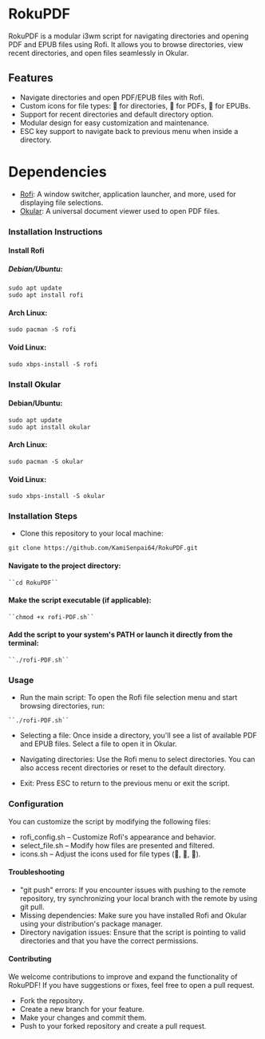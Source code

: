 # RokuPDF

RokuPDF is a modular i3wm script for navigating directories and opening PDF and EPUB files using Rofi. It allows you to browse directories, view recent directories, and open files seamlessly in Okular.

## Features
- Navigate directories and open PDF/EPUB files with Rofi.
- Custom icons for file types: 📂 for directories, 📄 for PDFs, 📖 for EPUBs.
- Support for recent directories and default directory option.
- Modular design for easy customization and maintenance.
- ESC key support to navigate back to previous menu when inside a directory.

# Dependencies

- [Rofi](https://github.com/davatorium/rofi): A window switcher, application launcher, and more, used for displaying file selections.
- [Okular](https://github.com/KDE/okular): A universal document viewer used to open PDF files.

### Installation Instructions

#### Install Rofi
##### Debian/Ubuntu:

    sudo apt update
    sudo apt install rofi

#### Arch Linux:

    sudo pacman -S rofi

#### Void Linux:

    sudo xbps-install -S rofi

### Install Okular

#### Debian/Ubuntu:

    sudo apt update
    sudo apt install okular

#### Arch Linux:

    sudo pacman -S okular

#### Void Linux:

    sudo xbps-install -S okular

### Installation Steps

   - Clone this repository to your local machine:

    git clone https://github.com/KamiSenpai64/RokuPDF.git

#### Navigate to the project directory:

    ``cd RokuPDF``

#### Make the script executable (if applicable):

    ``chmod +x rofi-PDF.sh``

#### Add the script to your system's PATH or launch it directly from the terminal:

    ``./rofi-PDF.sh``

### Usage

   - Run the main script: To open the Rofi file selection menu and start browsing directories, run:

    ``./rofi-PDF.sh``

   - Selecting a file: Once inside a directory, you'll see a list of available PDF and EPUB files. Select a file to open it in Okular.

   - Navigating directories: Use the Rofi menu to select directories. You can also access recent directories or reset to the default directory.

   - Exit: Press ESC to return to the previous menu or exit the script.

### Configuration

You can customize the script by modifying the following files:

   - rofi_config.sh – Customize Rofi's appearance and behavior.
   - select_file.sh – Modify how files are presented and filtered.
   - icons.sh – Adjust the icons used for file types (📂, 📄, 📖).

#### Troubleshooting

   - "git push" errors: If you encounter issues with pushing to the remote repository, try synchronizing your local branch with the remote by using git pull.
   - Missing dependencies: Make sure you have installed Rofi and Okular using your distribution's package manager.
   - Directory navigation issues: Ensure that the script is pointing to valid directories and that you have the correct permissions.

#### Contributing

We welcome contributions to improve and expand the functionality of RokuPDF! If you have suggestions or fixes, feel free to open a pull request.

   - Fork the repository.
   - Create a new branch for your feature.
   - Make your changes and commit them.
   - Push to your forked repository and create a pull request.
